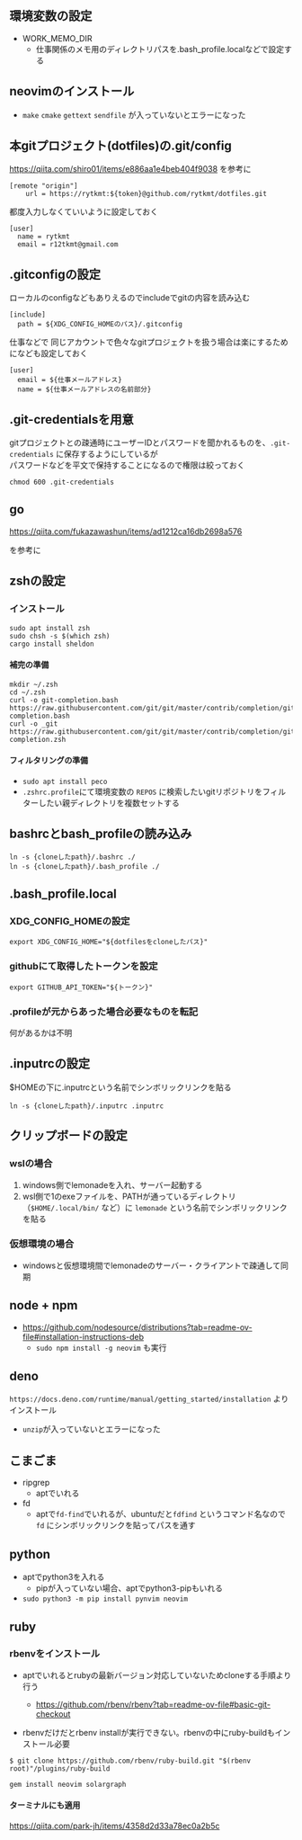## 環境変数の設定

- WORK_MEMO_DIR
  - 仕事関係のメモ用のディレクトリパスを.bash_profile.localなどで設定する

## neovimのインストール

- `make` `cmake` `gettext` `sendfile` が入っていないとエラーになった

## 本gitプロジェクト(dotfiles)の.git/config

https://qiita.com/shiro01/items/e886aa1e4beb404f9038 を参考に

```
[remote "origin"]
	url = https://rytkmt:${token}@github.com/rytkmt/dotfiles.git
```

都度入力しなくていいように設定しておく

```
[user]
  name = rytkmt
  email = r12tkmt@gmail.com
```

## .gitconfigの設定

ローカルのconfigなどもありえるのでincludeでgitの内容を読み込む

```shell
[include]
  path = ${XDG_CONFIG_HOMEのパス}/.gitconfig
```

仕事などで
同じアカウントで色々なgitプロジェクトを扱う場合は楽にするためになども設定しておく

```
[user]
  email = ${仕事メールアドレス}
  name = ${仕事メールアドレスの名前部分}
```

## .git-credentialsを用意

gitプロジェクトとの疎通時にユーザーIDとパスワードを聞かれるものを、`.git-credentials` に保存するようにしているが  
パスワードなどを平文で保持することになるので権限は絞っておく

`chmod 600 .git-credentials`

## go

https://qiita.com/fukazawashun/items/ad1212ca16db2698a576

を参考に

## zshの設定

### インストール

```
sudo apt install zsh
sudo chsh -s $(which zsh)
cargo install sheldon
```

#### 補完の準備

```
mkdir ~/.zsh
cd ~/.zsh
curl -o git-completion.bash https://raw.githubusercontent.com/git/git/master/contrib/completion/git-completion.bash
curl -o _git https://raw.githubusercontent.com/git/git/master/contrib/completion/git-completion.zsh
```

#### フィルタリングの準備

- `sudo apt install peco`
- `.zshrc.profile`にて環境変数の `REPOS` に検索したいgitリポジトリをフィルターしたい親ディレクトリを複数セットする

## bashrcとbash_profileの読み込み

```shell
ln -s {cloneしたpath}/.bashrc ./
ln -s {cloneしたpath}/.bash_profile ./
```

## .bash_profile.local

### XDG_CONFIG_HOMEの設定

```
export XDG_CONFIG_HOME="${dotfilesをcloneしたパス}"
```

### githubにて取得したトークンを設定

```
export GITHUB_API_TOKEN="${トークン}"
```

### .profileが元からあった場合必要なものを転記

何があるかは不明


## .inputrcの設定

$HOMEの下に.inputrcという名前でシンボリックリンクを貼る  

```shell
ln -s {cloneしたpath}/.inputrc .inputrc
```

## クリップボードの設定

### wslの場合

1. windows側でlemonadeを入れ、サーバー起動する
2. wsl側で1のexeファイルを、PATHが通っているディレクトリ（`$HOME/.local/bin/` など）に `lemonade` という名前でシンボリックリンクを貼る

### 仮想環境の場合

- windowsと仮想環境間でlemonadeのサーバー・クライアントで疎通して同期

## node + npm

- https://github.com/nodesource/distributions?tab=readme-ov-file#installation-instructions-deb
  - `sudo npm install -g neovim` も実行

## deno

`https://docs.deno.com/runtime/manual/getting_started/installation` よりインストール

- `unzip`が入っていないとエラーになった

## こまごま

- ripgrep
  - aptでいれる
- fd
  - aptで`fd-find`でいれるが、ubuntuだと`fdfind` というコマンド名なので `fd` にシンボリックリンクを貼ってパスを通す

## python

- aptでpython3を入れる
  - pipが入っていない場合、aptでpython3-pipもいれる
- `sudo python3 -m pip install pynvim neovim`

## ruby

### rbenvをインストール

- aptでいれるとrubyの最新バージョン対応していないためcloneする手順より行う
  - https://github.com/rbenv/rbenv?tab=readme-ov-file#basic-git-checkout

- rbenvだけだとrbenv installが実行できない。rbenvの中にruby-buildもインストール必要

```
$ git clone https://github.com/rbenv/ruby-build.git "$(rbenv root)"/plugins/ruby-build
```

```shell
gem install neovim solargraph
```

#### ターミナルにも適用
https://qiita.com/park-jh/items/4358d2d33a78ec0a2b5c
